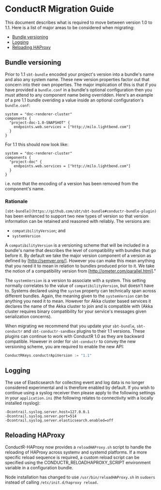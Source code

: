 # ConductR Migration Guide


This document describes what is required to move between version 1.0 to 1.1. Here is a list of major areas to be considered when migrating:

* [Bundle versioning](#Bundle-versioning)
* [Logging](#Logging)
* [Reloading HAProxy](#Reloading-HAProxy)

## Bundle versioning

Prior to 1.1 `sbt-bundle` encoded your project's version into a bundle's name and also any system name. These new version properties factor out that concern into their own properties. The major implication of this is that if you have provided a `bundle.conf` in a bundle's optional configuration then you must attend to any component name being overridden. Here's an example of a pre 1.1 bundle overiding a value inside an optional configuration's `bundle.conf`:

```
system = "doc-renderer-cluster"
components {
  "project-doc-1.0-SNAPSHOT" {
    endpoints.web.services = ["http://milo.lightbend.com"]
  }
}
```

For 1.1 this should now look like:

```
system = "doc-renderer-cluster"
components {
  "project-doc" {
    endpoints.web.services = ["http://milo.lightbend.com"]
  }
}
```

i.e. note that the encoding of a version has been removed from the component's name.

### Rationale

`[sbt-bundle](https://github.com/sbt/sbt-bundle#conductr-bundle-plugin)` has been enhanced to support two new types of version so that version information can be retained and reasoned with reliably. The versions are:

* `compatibilityVersion`; and
* `systemVersion`

A `compatibilityVersion` is a versioning scheme that will be included in a bundle's name that describes the level of compatibility with bundles that go before it. By default we take the major version component of a version as defined by [http://semver.org/]. However you can make this mean anything that you need it to mean in relation to bundles produced prior to it. We take the notion of a compatibility version from [http://ometer.com/parallel.html]."

The `systemVersion` is a version to associate with a system. This setting normally correlates to the value of `compatibilityVersion`, but doesn't have to. Systems declared using the `system` property can technically span across different bundles. Again, the meaning given to the `systemVersion` can be anything you need it to mean. However for Akka cluster based services it declares the name of the Akka cluster to join and is compatible with (Akka cluster requires binary compatibility for your service's messages given serialization concerns).

When migrating we recommend that you update your `sbt-bundle`, `sbt-conductr` and `sbt-conductr-sandbox` plugins to their 1.1 versions. These plugins can continue to work with ConductR 1.0 as they are backward compatible. However in order for `sbt-conductr` to convey the new versioning scheme, you are required to enable the new API:

```scala
ConductRKeys.conductrApiVersion := "1.1"
```

## Logging

The use of Elasticsearch for collecting event and log data is no longer considered experimental and is therefore enabled by default. If you wish to continue using a syslog receiver then please apply to the following settings in your `application.ini` (the following relates to connectivity with a locally installed rsyslog):

```
-Dcontrail.syslog.server.host=127.0.0.1 
-Dcontrail.syslog.server.port=514 
-Dcontrail.syslog.server.elasticsearch.enabled=off
```

## Reloading HAProxy

ConductR-HAProxy now provides a `reloadHAProxy.sh` script to handle the reloading of HAProxy across systemv and systemd platforms. If a more specific reload sequence is required, a custom reload script can be specified using the CONDUCTR_RELOADHAPROXY_SCRIPT environment variable in a configuration bundle.

Node installation has changed to use `/usr/bin/reloadHAProxy.sh` in `sudoers` instead of calling `/etc/init.d/haproxy reload.`
